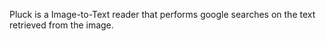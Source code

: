 Pluck is a Image-to-Text reader that performs google searches on the text retrieved from the image.
